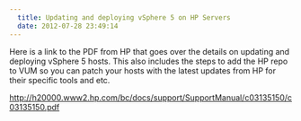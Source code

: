 ```yaml
---
  title: Updating and deploying vSphere 5 on HP Servers
  date: 2012-07-28 23:49:14
---
```


Here is a link to the PDF from HP that goes over the details on updating
and deploying vSphere 5 hosts. This also includes the steps to add the
HP repo to VUM so you can patch your hosts with the latest updates from
HP for their specific tools and etc.

<http://h20000.www2.hp.com/bc/docs/support/SupportManual/c03135150/c03135150.pdf>
